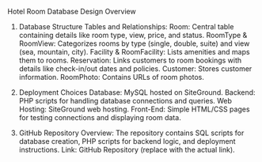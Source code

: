 Hotel Room Database Design Overview
1. Database Structure
Tables and Relationships:
Room: Central table containing details like room type, view, price, and status.
RoomType & RoomView: Categorizes rooms by type (single, double, suite) and view (sea, mountain, city).
Facility & RoomFacility: Lists amenities and maps them to rooms.
Reservation: Links customers to room bookings with details like check-in/out dates and policies.
Customer: Stores customer information.
RoomPhoto: Contains URLs of room photos.

3. Deployment Choices
Database: MySQL hosted on SiteGround.
Backend: PHP scripts for handling database connections and queries.
Web Hosting: SiteGround web hosting.
Front-End: Simple HTML/CSS pages for testing connections and displaying room data.

5. GitHub Repository
Overview: The repository contains SQL scripts for database creation, PHP scripts for backend logic, and deployment instructions.
Link: GitHub Repository (replace with the actual link).
